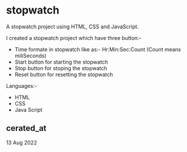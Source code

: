 # stopwatch

A stopwatch project using HTML, CSS and JavaScript.

I created a stopwatch project which have three button:- 


   - Time formate in stopwatch like as:-  Hr:Min:Sec:Count (Count means miliSeconds)
   - Start button for starting the stopwatch
   - Stop button for stoping the stopwatch
   - Reset button for resetting the stopwatch

Languages:-

 - HTML
 - CSS
 - Java Script
 
## cerated_at

13 Aug 2022

